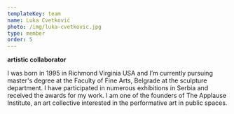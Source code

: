 ```yaml
---
templateKey: team
name: Luka Cvetković
photo: /img/luka-cvetkovic.jpg
type: member
order: 5
---
```

**artistic collaborator**

I was born in 1995 in Richmond Virginia USA and I’m currently pursuing master's degree at the Faculty of Fine Arts, Belgrade at the sculpture department. I have participated in numerous exhibitions in Serbia and received the awards for my work. I am one of the founders of The Applause Institute, an art collective interested in the performative art in public spaces.

